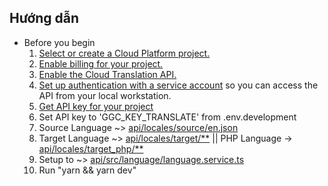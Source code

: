 ## Hướng dẫn
- Before you begin
  1. [Select or create a Cloud Platform project.](https://console.cloud.google.com/project)
  2. [Enable billing for your project.](https://support.google.com/cloud/answer/6293499#enable-billing)
  3. [Enable the Cloud Translation API.](https://console.cloud.google.com/flows/enableapi?apiid=translate.googleapis.com)
  4. [Set up authentication with a service account](https://cloud.google.com/docs/authentication/getting-started) so you can access the API from your local workstation.
  5. [Get API key for your project](https://console.cloud.google.com/apis/credentials)
  6. Set API key to 'GGC_KEY_TRANSLATE' from .env.development 
  7. Source Language ~> [api/locales/source/en.json]()
  8. Target Language ~> [api/locales/target/**]() || PHP Language -> [api/locales/target_php/**]()
  9. Setup to ~> [api/src/language/language.service.ts]()
  10. Run "yarn && yarn dev"
